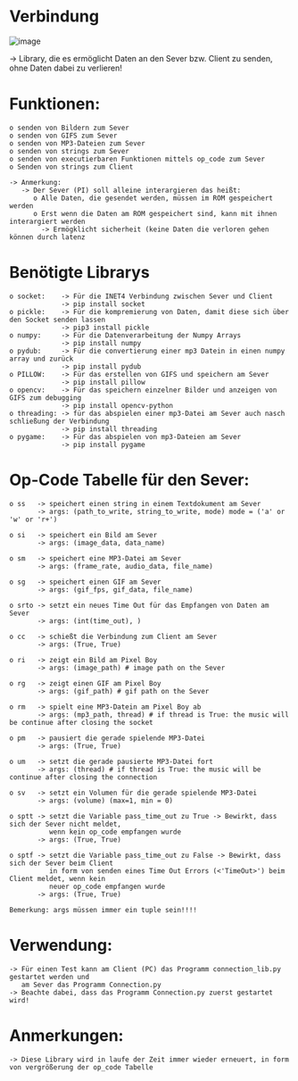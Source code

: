 # Verbindung
![image](https://user-images.githubusercontent.com/87471423/128171382-69617967-bb53-468e-81e2-62d5eac8264d.png)

-> Library, die es ermöglicht Daten an den Sever bzw. Client zu senden, ohne Daten dabei zu verlieren!

# Funktionen:
    o senden von Bildern zum Sever
    o senden von GIFS zum Sever
    o senden von MP3-Dateien zum Sever
    o senden von strings zum Sever
    o senden von executierbaren Funktionen mittels op_code zum Sever
    o Senden von strings zum Client
    
    -> Anmerkung:
       -> Der Sever (PI) soll alleine interargieren das heißt:
          o Alle Daten, die gesendet werden, müssen im ROM gespeichert werden
          o Erst wenn die Daten am ROM gespeichert sind, kann mit ihnen interargiert werden
            -> Ermögklicht sicherheit (keine Daten die verloren gehen können durch latenz

# Benötigte Librarys
    o socket:    -> Für die INET4 Verbindung zwischen Sever und Client
                 -> pip install socket
    o pickle:    -> Für die kompremierung von Daten, damit diese sich über den Socket senden lassen
                 -> pip3 install pickle
    o numpy:     -> Für die Datenverarbeitung der Numpy Arrays
                 -> pip install numpy
    o pydub:     -> Für die convertierung einer mp3 Datein in einen numpy array und zurück
                 -> pip install pydub
    o PILLOW:    -> Für das erstellen von GIFS und speichern am Sever
                 -> pip install pillow
    o opencv:    -> Für das speichern einzelner Bilder und anzeigen von GIFS zum debugging
                 -> pip install opencv-python
    o threading: -> für das abspielen einer mp3-Datei am Sever auch nasch schließung der Verbindung
                 -> pip install threading
    o pygame:    -> Für das abspielen von mp3-Dateien am Sever
                 -> pip install pygame

# Op-Code Tabelle für den Sever:
    o ss   -> speichert einen string in einem Textdokument am Sever
           -> args: (path_to_write, string_to_write, mode) mode = ('a' or 'w' or 'r+')
           
    o si   -> speichert ein Bild am Sever
           -> args: (image_data, data_name)
           
    o sm   -> speichert eine MP3-Datei am Sever
           -> args: (frame_rate, audio_data, file_name)
           
    o sg   -> speichert einen GIF am Sever
           -> args: (gif_fps, gif_data, file_name)
           
    o srto -> setzt ein neues Time Out für das Empfangen von Daten am Sever
           -> args: (int(time_out), ) 
           
    o cc   -> schießt die Verbindung zum Client am Sever
           -> args: (True, True)
           
    o ri   -> zeigt ein Bild am Pixel Boy
           -> args: (image_path) # image path on the Sever
           
    o rg   -> zeigt einen GIF am Pixel Boy
           -> args: (gif_path) # gif path on the Sever
           
    o rm   -> spielt eine MP3-Datein am Pixel Boy ab
           -> args: (mp3_path, thread) # if thread is True: the music will be continue after closing the socket
           
    o pm   -> pausiert die gerade spielende MP3-Datei
           -> args: (True, True)
           
    o um   -> setzt die gerade pausierte MP3-Datei fort
           -> args: (thread) # if thread is True: the music will be continue after closing the connection
           
    o sv   -> setzt ein Volumen für die gerade spielende MP3-Datei 
           -> args: (volume) (max=1, min = 0)
           
    o sptt -> setzt die Variable pass_time_out zu True -> Bewirkt, dass sich der Sever nicht meldet, 
              wenn kein op_code empfangen wurde
           -> args: (True, True)
           
    o sptf -> setzt die Variable pass_time_out zu False -> Bewirkt, dass sich der Sever beim Client
              in form von senden eines Time Out Errors (<'TimeOut>') beim Client meldet, wenn kein
              neuer op_code empfangen wurde
           -> args: (True, True)
           
    Bemerkung: args müssen immer ein tuple sein!!!!

# Verwendung:
    -> Für einen Test kann am Client (PC) das Programm connection_lib.py gestartet werden und
       am Sever das Programm Connection.py
    -> Beachte dabei, dass das Programm Connection.py zuerst gestartet wird!

# Anmerkungen:
    -> Diese Library wird in laufe der Zeit immer wieder erneuert, in form von vergrößerung der op_code Tabelle
   
